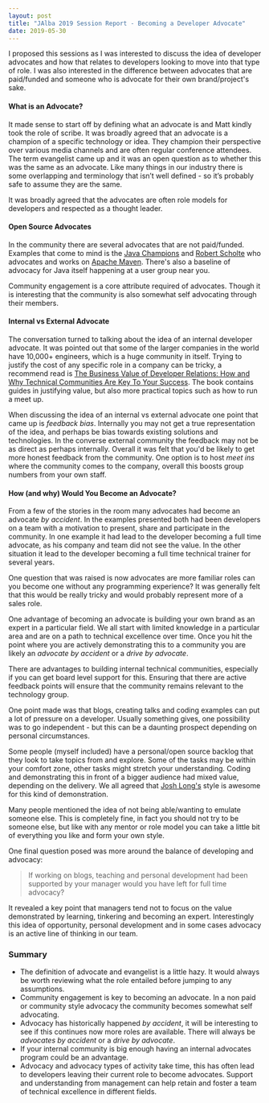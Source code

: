 ```yaml
---
layout: post
title: "JAlba 2019 Session Report - Becoming a Developer Advocate"
date: 2019-05-30
---
```


I proposed this sessions as I was interested to discuss the idea of developer advocates and how that relates to developers looking to move into that type of role.
I was also interested in the difference between advocates that are paid/funded and someone who is advocate for their own brand/project's sake. 

#### What is an Advocate?

It made sense to start off by defining what an advocate is and Matt kindly took the role of scribe. 
It was broadly agreed that an advocate is a champion of a specific technology or idea.
They champion their perspective over various media channels and are often regular conference attendees. 
The term evangelist came up and it was an open question as to whether this was the same as an advocate. 
Like many things in our industry there is some overlapping and terminology that isn’t well defined - so it’s probably safe to assume they are the same.

It was broadly agreed that the advocates are often role models for developers and respected as a thought leader. 


#### Open Source Advocates

In the community there are several advocates that are not paid/funded. 
Examples that come to mind is the [Java Champions](https://twitter.com/java_champions?lang=en) and [Robert Scholte](https://twitter.com/rfscholte) 
who advocates and works on [Apache Maven](https://maven.apache.org).
There's also a baseline of advocacy for Java itself happening at a user group near you. 

Community engagement is a core attribute required of advocates. 
Though it is interesting that the community is also somewhat self advocating through their members. 

#### Internal vs External Advocate

The conversation turned to talking about the idea of an internal developer advocate. 
It was pointed out that some of the larger companies in the world have 10,000+ engineers, which is a huge community in itself. 
Trying to justify the cost of any specific role in a company can be tricky, a recommend read is 
[The Business Value of Developer Relations: How and Why Technical Communities Are Key To Your Success](https://www.amazon.com/Business-Value-Developer-Relations-Communities/dp/1484237471).
The book contains guides in justifying value, but also more practical topics such as how to run a meet up.

When discussing the idea of an internal vs external advocate one point that came up is _feedback bias_.
Internally you may not get a true representation of the idea, and perhaps be bias towards existing solutions and technologies.
In the converse external community the feedback may not be as direct as perhaps internally. 
Overall it was felt that you'd be likely to get more honest feedback from the community. 
One option is to host _meet ins_ where the community comes to the company, overall this boosts group numbers from your own staff. 

#### How (and why) Would You Become an Advocate?

From a few of the stories in the room many advocates had become an advocate _by accident_. 
In the examples presented both had been developers on a team with a motivation to present, share and participate in the community. 
In one example it had lead to the developer becoming a full time advocate, as his company and team did not see the value.
In the other situation it lead to the developer becoming a full time technical trainer for several years. 

One question that was raised is now advocates are more familiar roles can you become one without any programming experience? 
It was generally felt that this would be really tricky and would probably represent more of a sales role. 

One advantage of becoming an advocate is building your own brand as an expert in a particular field. 
We all start with limited knowledge in a particular area and are on a path to technical excellence over time. 
Once you hit the point where you are actively demonstrating this to a community you are likely an _advocate by accident_ or a _drive by advocate_. 

There are advantages to building internal technical communities, especially if you can get board level support for this.
Ensuring that there are active feedback points will ensure that the community remains relevant to the technology group. 

One point made was that blogs, creating talks and coding examples can put a lot of pressure on a developer. 
Usually something gives, one possibility was to go independent - but this can be a daunting prospect depending on personal circumstances. 

Some people (myself included) have a personal/open source backlog that they look to take topics from and explore.
Some of the tasks may be within your comfort zone, other tasks might stretch your understanding. 
Coding and demonstrating this in front of a bigger audience had mixed value, depending on the delivery. 
We all agreed that [Josh Long's](https://twitter.com/starbuxman) style is awesome for this kind of demonstration. 

Many people mentioned the idea of not being able/wanting to emulate someone else.
This is completely fine, in fact you should not try to be someone else, but like with any mentor or role model you can 
take a little bit of everything you like and form your own style.

One final question posed was more around the balance of developing and advocacy:

> If working on blogs, teaching and personal development had been supported by your manager would you have left for full time advocacy? 

It revealed a key point that managers tend not to focus on the value demonstrated by learning, tinkering and becoming an expert. 
Interestingly this idea of opportunity, personal development and in some cases advocacy is an active line of thinking in our team. 

### Summary

* The definition of advocate and evangelist is a little hazy. 
It would always be worth reviewing what the role entailed before jumping to any assumptions. 
* Community engagement is key to becoming an advocate.
In a non paid or community style advocacy the community becomes somewhat self advocating.
* Advocacy has historically happened _by accident_, it will be interesting to see if this continues now more roles are available.
There will always be _advocates by accident_ or a _drive by advocate_.
* If your internal community is big enough having an internal advocates program could be an advantage.
* Advocacy and advocacy types of activity take time, this has often lead to developers leaving their current role to become advocates.
Support and understanding from management can help retain and foster a team of technical excellence in different fields. 